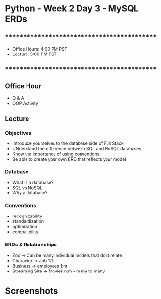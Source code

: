 # Python - Week 2 Day 3 - MySQL ERDs 
        
## ******************************************

- Office Hours:  4:00 PM PST
- Lecture:       5:00 PM PST

## ******************************************

## Office Hour

- Q & A
- OOP Activity

## Lecture

### Objectives

- Introduce yourselves to the database side of Full Stack
- UNderstand the difference between SQL and NoSQL databases
- Know the importance of using conventions
- Be able to create your own ERD that reflects your model

### Database

- What is a database?
- SQL vs NoSQL
- Why a database?

### Conventions

- recognizability
- standardization
- optimization
- compatibility


### ERDs & Relationships

- Zoo -> Can be many individual models that dont relate
- Character -> Job 1:1
- Business -> employees 1:m
- Streaming Site -> Movies n:m - many to many

# Screenshots